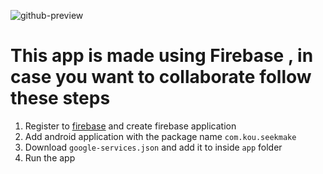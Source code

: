 
![github-preview](https://pbs.twimg.com/media/EngBbLaXUAA8L42?format=jpg&name=4096x4096)

# This app is made using Firebase , in case you want to collaborate follow these steps
1. Register to [firebase](http://firebase.google.com/) and create firebase application
2. Add android application with the package name `com.kou.seekmake`
3. Download `google-services.json` and add it to inside `app` folder
4. Run the app
